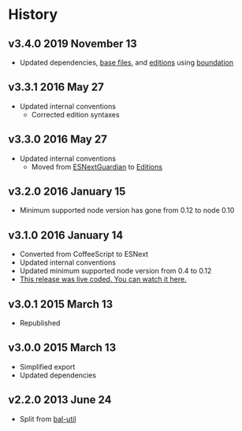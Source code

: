 # History

## v3.4.0 2019 November 13

-   Updated dependencies, [base files](https://github.com/bevry/base), and [editions](https://editions.bevry.me) using [boundation](https://github.com/bevry/boundation)

## v3.3.1 2016 May 27

-   Updated internal conventions
    -   Corrected edition syntaxes

## v3.3.0 2016 May 27

-   Updated internal conventions
    -   Moved from [ESNextGuardian](https://github.com/bevry/esnextguardian) to [Editions](https://github.com/bevry/editions)

## v3.2.0 2016 January 15

-   Minimum supported node version has gone from 0.12 to node 0.10

## v3.1.0 2016 January 14

-   Converted from CoffeeScript to ESNext
-   Updated internal conventions
-   Updated minimum supported node version from 0.4 to 0.12
-   [This release was live coded. You can watch it here.](https://plus.google.com/u/0/b/100631142988286661025/events/c9k1pidfui89hfa39cr5831dmi8)

## v3.0.1 2015 March 13

-   Republished

## v3.0.0 2015 March 13

-   Simplified export
-   Updated dependencies

## v2.2.0 2013 June 24

-   Split from [bal-util](http://npmjs.com/package/bal-util)
